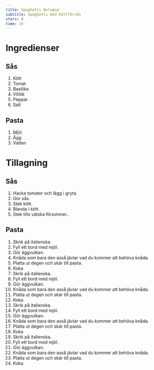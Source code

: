 ```yaml
---
title: Spaghetti Bologna
subtitle: Spaghetti med Köttfärsås
stars: 8
time: 1h
---
```


# Ingredienser

## Sås
1. Kött
2. Tomat
3. Basilika
4. Vitlök
5. Peppar
6. Salt

## Pasta
1. Mjöl
2. Ägg
3. Vatten

# Tillagning

## Sås
1. Hacka tomater och lägg i gryta.
2. Gör sås.
3. Stek kött.
4. Blanda i kött.
5. Stek tills vätska försvinner..

## Pasta
1. Skrik på italienska.
2. Fyll ett bord med mjöl.
3. Gör äggvulkan.
4. Knåda som bara den asså jävlar vad du kommer att behöva knåda.
5. Platta ut degen och skär till pasta.
6. Koka
1. Skrik på italienska.
2. Fyll ett bord med mjöl.
3. Gör äggvulkan.
4. Knåda som bara den asså jävlar vad du kommer att behöva knåda.
5. Platta ut degen och skär till pasta.
6. Koka
1. Skrik på italienska.
2. Fyll ett bord med mjöl.
3. Gör äggvulkan.
4. Knåda som bara den asså jävlar vad du kommer att behöva knåda.
5. Platta ut degen och skär till pasta.
6. Koka
1. Skrik på italienska.
2. Fyll ett bord med mjöl.
3. Gör äggvulkan.
4. Knåda som bara den asså jävlar vad du kommer att behöva knåda.
5. Platta ut degen och skär till pasta.
6. Koka



